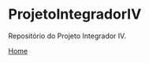 # ProjetoIntegradorIV
 Repositório do Projeto Integrador IV.

<a class="nav-link active" aria-current="page" href="../src/index.html">Home</a>
